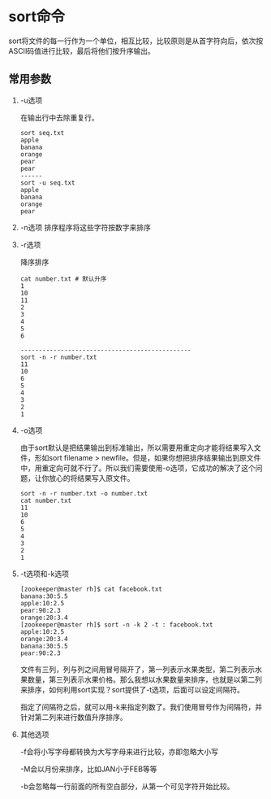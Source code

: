 # sort命令

sort将文件的每一行作为一个单位，相互比较，比较原则是从首字符向后，依次按ASCII码值进行比较，最后将他们按升序输出。

## 常用参数

1. -u选项

   在输出行中去除重复行。

   ```shell
   sort seq.txt 
   apple
   banana
   orange
   pear
   pear
   ------
   sort -u seq.txt
   apple
   banana
   orange
   pear
   ```

2. -n选项
   排序程序将这些字符按数字来排序

3. -r选项

   降序排序

   ```shell
   cat number.txt # 默认升序
   1
   10
   11
   2
   3
   4
   5
   6

   -----------------------------------------------
   sort -n -r number.txt
   11
   10
   6
   5
   4
   3
   2
   1
   ```

4. -o选项

   由于sort默认是把结果输出到标准输出，所以需要用重定向才能将结果写入文件，形如sort filename > newfile。但是，如果你想把排序结果输出到原文件中，用重定向可就不行了。所以我们需要使用-o选项，它成功的解决了这个问题，让你放心的将结果写入原文件。

   ```shell
   sort -n -r number.txt -o number.txt
   cat number.txt
   11
   10
   6
   5
   4
   3
   2
   1
   ```

5. -t选项和-k选项

   ```shell
   [zookeeper@master rh]$ cat facebook.txt
   banana:30:5.5
   apple:10:2.5
   pear:90:2.3
   orange:20:3.4
   [zookeeper@master rh]$ sort -n -k 2 -t : facebook.txt
   apple:10:2.5
   orange:20:3.4
   banana:30:5.5
   pear:90:2.3
   ```

   文件有三列，列与列之间用冒号隔开了，第一列表示水果类型，第二列表示水果数量，第三列表示水果价格。那么我想以水果数量来排序，也就是以第二列来排序，如何利用sort实现？sort提供了-t选项，后面可以设定间隔符。

   指定了间隔符之后，就可以用-k来指定列数了。我们使用冒号作为间隔符，并针对第二列来进行数值升序排序。

6. 其他选项

   -f会将小写字母都转换为大写字母来进行比较，亦即忽略大小写

   -M会以月份来排序，比如JAN小于FEB等等

   -b会忽略每一行前面的所有空白部分，从第一个可见字符开始比较。